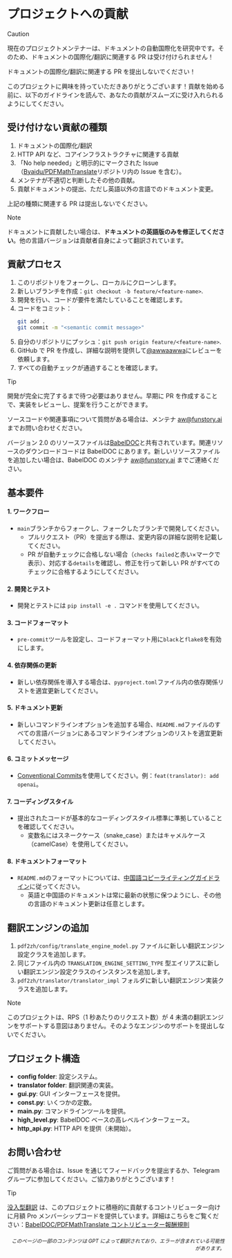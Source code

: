 # プロジェクトへの貢献

> [!CAUTION]
>
> 現在のプロジェクトメンテナーは、ドキュメントの自動国際化を研究中です。そのため、ドキュメントの国際化/翻訳に関連する PR は受け付けられません！
>
> ドキュメントの国際化/翻訳に関連する PR を提出しないでください！

このプロジェクトに興味を持っていただきありがとうございます！貢献を始める前に、以下のガイドラインを読んで、あなたの貢献がスムーズに受け入れられるようにしてください。

## 受け付けない貢献の種類

1. ドキュメントの国際化/翻訳
2. HTTP API など、コアインフラストラクチャに関連する貢献
3. 「No help needed」と明示的にマークされた Issue（[Byaidu/PDFMathTranslate](https://github.com/Byaidu/PDFMathTranslate/issues)リポジトリ内の Issue を含む）。
4. メンテナが不適切と判断したその他の貢献。
5. 貢献ドキュメントの提出、ただし英語以外の言語でのドキュメント変更。

上記の種類に関連する PR は提出しないでください。

> [!NOTE]
>
> ドキュメントに貢献したい場合は、**ドキュメントの英語版のみを修正してください**。他の言語バージョンは貢献者自身によって翻訳されています。

## 貢献プロセス

1. このリポジトリをフォークし、ローカルにクローンします。
2. 新しいブランチを作成：`git checkout -b feature/<feature-name>`.
3. 開発を行い、コードが要件を満たしていることを確認します。
4. コードをコミット：
   ```bash
   git add .
   git commit -m "<semantic commit message>"
   ```
5. 自分のリポジトリにプッシュ：`git push origin feature/<feature-name>`.
6. GitHub で PR を作成し、詳細な説明を提供して[@awwaawwa](https://github.com/awwaawwa)にレビューを依頼します。
7. すべての自動チェックが通過することを確認します。

> [!TIP]
>
> 開発が完全に完了するまで待つ必要はありません。早期に PR を作成することで、実装をレビューし、提案を行うことができます。
>
> ソースコードや関連事項について質問がある場合は、メンテナ aw@funstory.ai までお問い合わせください。
>
> バージョン 2.0 のリソースファイルは[BabelDOC](https://github.com/funstory-ai/BabelDOC)と共有されています。関連リソースのダウンロードコードは BabelDOC にあります。新しいリソースファイルを追加したい場合は、BabelDOC のメンテナ aw@funstory.ai までご連絡ください。

## 基本要件

<h4 id="sop">1. ワークフロー</h4>

- `main`ブランチからフォークし、フォークしたブランチで開発してください。
   - プルリクエスト（PR）を提出する際は、変更内容の詳細な説明を記載してください。
   - PR が自動チェックに合格しない場合（`checks failed`と赤い×マークで表示）、対応する`details`を確認し、修正を行って新しい PR がすべてのチェックに合格するようにしてください。


<h4 id="dev&test">2. 開発とテスト</h4>

- 開発とテストには `pip install -e .` コマンドを使用してください。


<h4 id="format">3. コードフォーマット</h4>

- `pre-commit`ツールを設定し、コードフォーマット用に`black`と`flake8`を有効にします。


<h4 id="requpdate">4. 依存関係の更新</h4>

- 新しい依存関係を導入する場合は、`pyproject.toml`ファイル内の依存関係リストを適宜更新してください。


<h4 id="docupdate">5. ドキュメント更新</h4>

- 新しいコマンドラインオプションを追加する場合、`README.md`ファイルのすべての言語バージョンにあるコマンドラインオプションのリストを適宜更新してください。


<h4 id="commitmsg">6. コミットメッセージ</h4>

- [Conventional Commits](https://www.conventionalcommits.org/en/v1.0.0/)を使用してください。例：`feat(translator): add openai`。


<h4 id="codestyle">7. コーディングスタイル</h4>

- 提出されたコードが基本的なコーディングスタイル標準に準拠していることを確認してください。
   - 変数名にはスネークケース（snake_case）またはキャメルケース（camelCase）を使用してください。


<h4 id="doctypo">8. ドキュメントフォーマット</h4>

- `README.md`のフォーマットについては、[中国語コピーライティングガイドライン](https://github.com/sparanoid/chinese-copywriting-guidelines)に従ってください。
   - 英語と中国語のドキュメントは常に最新の状態に保つようにし、その他の言語のドキュメント更新は任意とします。

## 翻訳エンジンの追加

1. `pdf2zh/config/translate_engine_model.py` ファイルに新しい翻訳エンジン設定クラスを追加します。
2. 同じファイル内の `TRANSLATION_ENGINE_SETTING_TYPE` 型エイリアスに新しい翻訳エンジン設定クラスのインスタンスを追加します。
3. `pdf2zh/translator/translator_impl` フォルダに新しい翻訳エンジン実装クラスを追加します。

> [!NOTE]
>
> このプロジェクトは、RPS（1 秒あたりのリクエスト数）が 4 未満の翻訳エンジンをサポートする意図はありません。そのようなエンジンのサポートを提出しないでください。

## プロジェクト構造

- **config folder**: 設定システム。
- **translator folder**: 翻訳関連の実装。
- **gui.py**: GUI インターフェースを提供。
- **const.py**: いくつかの定数。
- **main.py**: コマンドラインツールを提供。
- **high_level.py**: BabelDOC ベースの高レベルインターフェース。
- **http_api.py**: HTTP API を提供（未開始）。

## お問い合わせ

ご質問がある場合は、Issue を通じてフィードバックを提出するか、Telegram グループに参加してください。ご協力ありがとうございます！

> [!TIP]
>
> [没入型翻訳](https://immersivetranslate.com) は、このプロジェクトに積極的に貢献するコントリビューター向けに月額 Pro メンバーシップコードを提供しています。詳細はこちらをご覧ください：[BabelDOC/PDFMathTranslate コントリビューター報酬規則](https://funstory-ai.github.io/BabelDOC/CONTRIBUTOR_REWARD/)

<div align="right"> 
<h6><small>このページの一部のコンテンツは GPT によって翻訳されており、エラーが含まれている可能性があります。</small></h6>